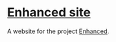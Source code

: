 # [Enhanced site](https://liubaihao-hello.github.io/enhanced-website)
A website for the project [Enhanced](https://github.com/LiuBaihao-Hello/Enhanced).
